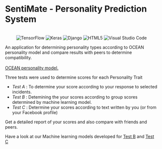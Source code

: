 # SentiMate - Personality Prediction System
<br>
<div align="center">
    <img alt="TensorFlow" src="https://img.shields.io/badge/TensorFlow%20-%23FF6F00.svg?&style=for-the-badge&logo=TensorFlow&logoColor=white" /> <img alt="Keras" src="https://img.shields.io/badge/Keras%20-%23D00000.svg?&style=for-the-badge&logo=Keras&logoColor=white"/> <img alt="Django" src="https://img.shields.io/badge/django%20-%23092E20.svg?&style=for-the-badge&logo=django&logoColor=white"/> <img alt="HTML5" src="https://img.shields.io/badge/html5%20-%23E34F26.svg?&style=for-the-badge&logo=html5&logoColor=white"/> <img alt="Visual Studio Code" src="https://img.shields.io/badge/Visual%20Studio%20Code-0078d7.svg?&style=for-the-badge&logo=visual-studio-code&logoColor=white"/>
</div>

An application for determining personality types according to OCEAN personality model and compare results with peers to determine compatibility.
<br><br>
<a href = "https://www.123test.com/big-five-personality-theory/">OCEAN personality model.</a>


Three tests were used to determine scores for each Personality Trait

* *Test A* : To determine your score according to your response to selected incidents.
* *Test B* : Detemining the your scores according to group scores determined by machine learning model.
* *Test C* : Determine your scores according to text written by you (or from your Facebook profile)

Get a detailed report of your scores and also compare with friends and peers. 

Have a look at our Machine learning models developed for <a href="https://github.com/RiyaTasgaonkar/OCEAN-clustering">Test B</a> and <a href="https://github.com/RiyaTasgaonkar/OCEAN-clustering">Test C</a>
